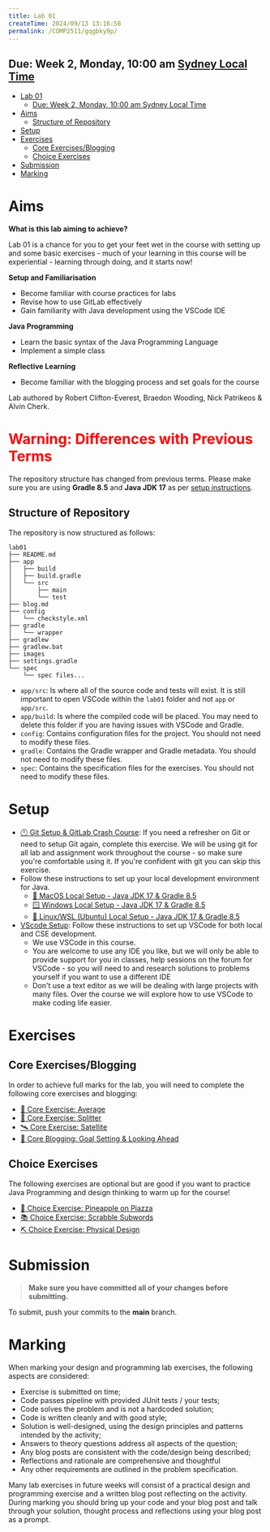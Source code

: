 ```yaml
---
title: Lab 01
createTime: 2024/09/13 13:16:58
permalink: /COMP2511/gqgbky9p/
---
```


## Due: Week 2, Monday, 10:00 am [Sydney Local Time](https://www.timeanddate.com/worldclock/australia/sydney)

- [Lab 01](#lab-01)
  - [Due: Week 2, Monday, 10:00 am Sydney Local Time](#due-week-2-monday-1000-am-sydney-local-time)
- [Aims](#aims)
  - [Structure of Repository](#structure-of-repository)
- [Setup](#setup)
- [Exercises](#exercises)
  - [Core Exercises/Blogging](#core-exercisesblogging)
  - [Choice Exercises](#choice-exercises)
- [Submission](#submission)
- [Marking](#marking)

# Aims

**What is this lab aiming to achieve?**

Lab 01 is a chance for you to get your feet wet in the course with setting up and some basic exercises - much of your learning in this course will be experiential - learning through doing, and it starts now!

**Setup and Familiarisation**

- Become familiar with course practices for labs
- Revise how to use GitLab effectively
- Gain familiarity with Java development using the VSCode IDE

**Java Programming**

- Learn the basic syntax of the Java Programming Language
- Implement a simple class

**Reflective Learning**

- Become familiar with the blogging process and set goals for the course

Lab authored by Robert Clifton-Everest, Braedon Wooding, Nick Patrikeos & Alvin Cherk.

<h1 style="color: red;">Warning: Differences with Previous Terms</h1>

The repository structure has changed from previous terms. Please make sure you are using **Gradle 8.5** and **Java JDK 17** as per [setup instructions](#setup).

## Structure of Repository

The repository is now structured as follows:

```:no-line-numbers
lab01
├── README.md
├── app
│   ├── build
│   ├── build.gradle
│   └── src
│       ├── main
│       └── test
├── blog.md
├── config
│   └── checkstyle.xml
├── gradle
│   └── wrapper
├── gradlew
├── gradlew.bat
├── images
├── settings.gradle
└── spec
    └── spec files...
```

- `app/src`: Is where all of the source code and tests will exist. It is still important to open VSCode within the `lab01` folder and not `app` or `app/src`.
- `app/build`: Is where the compiled code will be placed. You may need to delete this folder if you are having issues with VSCode and Gradle.
- `config`: Contains configuration files for the project. You should not need to modify these files.
- `gradle`: Contains the Gradle wrapper and Gradle metadata. You should not need to modify these files.
- `spec`: Contains the specification files for the exercises. You should not need to modify these files.

# Setup

- [🕛 Git Setup & GitLab Crash Course](https://nw-syd-gitlab.cseunsw.tech/COMP2511/24T2/content/-/blob/main/setup/docs/Git.md): If you need a refresher on Git or need to setup Git again, complete this exercise. We will be using git for all lab and assignment work throughout the course - so make sure you're comfortable using it. If you're confident with git you can skip this exercise.
- Follow these instructions to set up your local development environment for Java.
  - [🍎 MacOS Local Setup - Java JDK 17 & Gradle 8.5](https://nw-syd-gitlab.cseunsw.tech/COMP2511/24T2/content/-/blob/main/setup/docs/MacOSSetup.md)
  - [🪟 Windows Local Setup - Java JDK 17 & Gradle 8.5](https://nw-syd-gitlab.cseunsw.tech/COMP2511/24T2/content/-/blob/main/setup/docs/WindowsSetup.md)
  - [🐧 Linux/WSL (Ubuntu) Local Setup - Java JDK 17 & Gradle 8.5](https://nw-syd-gitlab.cseunsw.tech/COMP2511/24T2/content/-/blob/main/setup/docs/LinuxWSLSetup.md)
- [VScode Setup](https://nw-syd-gitlab.cseunsw.tech/COMP2511/24T2/content/-/blob/main/setup/docs/VSCodeSetup.md): Follow these instructions to set up VSCode for both local and CSE development.
  - We use VSCode in this course.
  - You are welcome to use any IDE you like, but we will only be able to provide support for you in classes, help sessions on the forum for VSCode - so you will need to and research solutions to problems yourself if you want to use a different IDE
  - Don't use a text editor as we will be dealing with large projects with many files. Over the course we will explore how to use VSCode to make coding life easier.

# Exercises

## Core Exercises/Blogging

In order to achieve full marks for the lab, you will need to complete the following core exercises and blogging:

- [🔢 Core Exercise: Average](./CoreAverage.md)
- [🍌 Core Exercise: Splitter](/spec/CoreSplitter.md)
- [🛰️ Core Exercise: Satellite](/spec/CoreSatellite.md)
- [💭 Core Blogging: Goal Setting & Looking Ahead](/spec/CoreGoals.md)

## Choice Exercises

The following exercises are optional but are good if you want to practice Java Programming and design thinking to warm up for the course!

- [🍕 Choice Exercise: Pineapple on Piazza](/spec/ChoicePineapple.md)
- [📚 Choice Exercise: Scrabble Subwords](/spec/ChoiceScrabble.md)
- [⛏️ Choice Exercise: Physical Design](/spec/ChoicePhysical.md)

# Submission

> **Make sure you have committed all of your changes before submitting.**

To submit, push your commits to the **main** branch.

# Marking

When marking your design and programming lab exercises, the following aspects are considered:

- Exercise is submitted on time;
- Code passes pipeline with provided JUnit tests / your tests;
- Code solves the problem and is not a hardcoded solution;
- Code is written cleanly and with good style;
- Solution is well-designed, using the design principles and patterns intended by the activity;
- Answers to theory questions address all aspects of the question;
- Any blog posts are consistent with the code/design being described;
- Reflections and rationale are comprehensive and thoughtful
- Any other requirements are outlined in the problem specification.

Many lab exercises in future weeks will consist of a practical design and programming exercise and a written blog post reflecting on the activity. During marking you should bring up your code and your blog post and talk through your solution, thought process and reflections using your blog post as a prompt.
